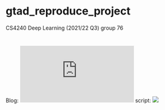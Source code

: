 # gtad_reproduce_project
CS4240 Deep Learning (2021/22 Q3) group 76


#
Blog:
![](https://github.com/Atherzzz/gtad_reproduce_project/blob/main/DeepLearningBlog.md)
script:
![](https://github.com/Atherzzz/gtad_reproduce_project/blob/main/collab%20script.ipynb)


